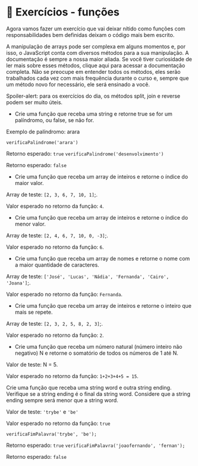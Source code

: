 # 🚀 Exercícios - funções
Agora vamos fazer um exercício que vai deixar nítido como funções com responsabilidades bem definidas deixam o código mais bem escrito.

A manipulação de arrays pode ser complexa em alguns momentos e, por isso, o JavaScript conta com diversos métodos para a sua manipulação. A documentação é sempre a nossa maior aliada. Se você tiver curiosidade de ler mais sobre esses métodos, clique aqui para acessar a documentação completa. Não se preocupe em entender todos os métodos, eles serão trabalhados cada vez com mais frequência durante o curso e, sempre que um método novo for necessário, ele será ensinado a você.

Spoiler-alert: para os exercícios do dia, os métodos split, join e reverse podem ser muito úteis.

* Crie uma função que receba uma string e retorne true se for um palíndromo, ou false, se não for.

Exemplo de palíndromo: arara

`verificaPalindrome('arara')`

Retorno esperado: `true`
`verificaPalindrome('desenvolvimento')`

Retorno esperado: `false`

* Crie uma função que receba um array de inteiros e retorne o índice do maior valor.

Array de teste: `[2, 3, 6, 7, 10, 1]`;.

Valor esperado no retorno da função: `4`.

* Crie uma função que receba um array de inteiros e retorne o índice do menor valor.

Array de teste: `[2, 4, 6, 7, 10, 0, -3]`;.

Valor esperado no retorno da função: `6`.

* Crie uma função que receba um array de nomes e retorne o nome com a maior quantidade de caracteres.

Array de teste: `['José', 'Lucas', 'Nádia', 'Fernanda', 'Cairo', 'Joana']`;.

Valor esperado no retorno da função: `Fernanda`.

* Crie uma função que receba um array de inteiros e retorne o inteiro que mais se repete.

Array de teste: `[2, 3, 2, 5, 8, 2, 3]`;.

Valor esperado no retorno da função: `2`.

* Crie uma função que receba um número natural (número inteiro não negativo) N e retorne o somatório de todos os números de 1 até N.

Valor de teste: N = 5.

Valor esperado no retorno da função: `1+2+3+4+5 = 15`.

Crie uma função que receba uma string word e outra string ending. Verifique se a string ending é o final da string word. Considere que a string ending sempre será menor que a string word.

Valor de teste: `'trybe'` e `'be'`

Valor esperado no retorno da função: `true`

`verificaFimPalavra('trybe', 'be');`

Retorno esperado: `true`
`verificaFimPalavra('joaofernando', 'fernan');`

Retorno esperado: `false`